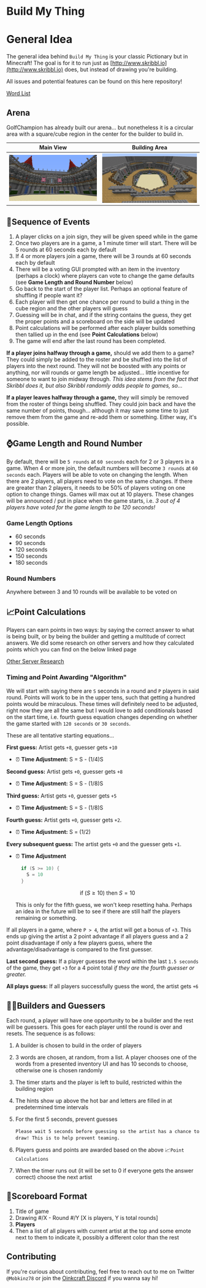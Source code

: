 # Build My Thing

# General Idea

The general idea behind `Build My Thing` is your classic Pictionary but in Minecraft! The goal is for it to run just as [http://www.skribbl.io](http://www.skribbl.io) does, but instead of drawing you're building.

All issues and potential features can be found on this here repository!

[Word List](BMTWords.md)

## Arena

GolfChampion has already built our arena... but nonetheless it is a circular area with a square/cube region in the center for the builder to build in.

| Main View | Building Area |
| ------ | ------- |
| ![First Picture of Arena](Arena_1.png) | ![Second Picture of Arena](Arena_2.png) |





## 📃Sequence of Events

1. A player clicks on a join sign, they will be given speed while in the game
2. Once two players are in a game, a 1 minute timer will start. There will be 5 rounds at 60 seconds each by default
3. If 4 or more players join a game, there will be 3 rounds at 60 seconds each by default
4. There will be a voting GUI prompted with an item in the inventory (perhaps a clock) where players can vote to change the game defaults (see **Game Length and Round Number** below)
5. Go back to the start of the player list. Perhaps an optional feature of shuffling if people want it?
6. Each player will then get one chance per round to build a thing in the cube region and the other players will guess
7. Guessing will be in chat, and if the string contains the guess, they get the proper points and a scoreboard on the side will be updated
8. Point calculations will be performed after each player builds something then tallied up in the end (see **Point Calculations** below)
9. The game will end after the last round has been completed.

**If a player joins halfway through a game,** should we add them to a game? They could simply be added to the roster and be shuffled into the list of players into the next round. They will not be boosted with any points or anything, nor will rounds or game length be adjusted... little incentive for someone to want to join midway through. *This idea stems from the fact that Skribbl does it, but also Skribbl randomly adds people to games, so...*

**If a player leaves halfway through a game,** they will simply be removed from the roster of things being shuffled. They could join back and have the same number of points, though... although it may save some time to just remove them from the game and re-add them or something. Either way, it's possible.

## ⌚Game Length and Round Number

By default, there will be `5 rounds` at `60 seconds` each for 2 or 3 players in a game. When 4 or more join, the default numbers will become `3 rounds` at `60 seconds` each. Players will be able to vote on changing the length. When there are 2 players, all players need to vote on the same changes. If there are greater than 2 players, it needs to be 50% of players voting on one option to change things. Games will max out at 10 players. These changes will be announced / put in place when the game starts, i.e. *3 out of 4 players have voted for the game length to be 120 seconds!*

### Game Length Options

- 60 seconds
- 90 seconds
- 120 seconds
- 150 seconds
- 180 seconds

### Round Numbers

Anywhere between 3 and 10 rounds will be available to be voted on

## 📈Point Calculations

Players can earn points in two ways: by saying the correct answer to what is being built, or by being the builder and getting a multitude of correct answers. We did some research on other servers and how they calculated points which you can find on the below linked page

[Other Server Research](OtherServerResearch.md)

### Timing and Point Awarding "Algorithm"

We will start with saying there are `S` seconds in a round and `P` players in said round. Points will work to be in the upper tens, such that getting a hundred points would be miraculous. These times will definitely need to be adjusted, right now they are all the same but I would love to add conditionals based on the start time, i.e. fourth guess equation changes depending on whether the game started with `120 seconds` or `30 seconds`.

These are all tentative starting equations...

**First guess:** Artist gets `+8`, guesser gets `+10`

- ⏰ **Time Adjustment:** S = S - (1/4)S

**Second guess:** Artist gets `+0`, guesser gets `+8`

- ⏰ **Time Adjustment:** S = S - (1/8)S

**Third guess:** Artist gets `+0`, guesser gets `+5`

- ⏰ **Time Adjustment:** S = S - (1/8)S

**Fourth guess:** Artist gets `+0`, guesser gets `+2`.

- ⏰ **Time Adjustment:** S = (1/2)

**Every subsequent guess:** The artist gets `+0` and the guesser gets `+1`.

- ⏰ **Time Adjustment**

  ```java
    if (S >= 10) {
      S = 10
    }
  ```
  $$\text{if } (S\geq10) \text{ then } S = 10$$

  This is only for the fifth guess, we won't keep resetting haha. Perhaps an idea in the future will be to see if there are still half the players remaining or something.

If all players in a game, where `P > 4`*,* the artist will get a bonus of `+3`. This ends up giving the artist a 2 point advantage if all players guess and a 2 point *dis*advantage if only a few players guess, where the advantage/disadvantage is compared to the first guesser.

**Last second guess:** If a player guesses the word within the last `1.5 seconds` of the game, they get `+3` for a 4 point total *if they are the fourth guesser or greater.*

**All plays guess:** If all players successfully guess the word, the artist gets `+6`
## 👷‍♂️Builders and Guessers

Each round, a player will have one opportunity to be a builder and the rest will be guessers. This goes for each player until the round is over and resets. The sequence is as follows:

1. A builder is chosen to build in the order of players
2. 3 words are chosen, at random, from a list. A player chooses one of the words from a presented inventory UI and has 10 seconds to choose, otherwise one is chosen randomly
3. The timer starts and the player is left to build, restricted within the building region
4. The hints show up above the hot bar and letters are filled in at predetermined time intervals
5. For the first 5 seconds, prevent guesses

   `Please wait 5 seconds before guessing so the artist has a chance to draw! This is to help prevent teaming.`

6. Players guess and points are awarded based on the above 📈`Point Calculations`
7. When the timer runs out (it will be set to 0 if everyone gets the answer correct) choose the next artist

## 💯Scoreboard Format

1. Title of game
2. Drawing #/X - Round #/Y [X is players, Y is total rounds]
3. **Players**
4. Then a list of all players with current artist at the top and some emote next to them to indicate it, possibly a different color than the rest

## Contributing

If you're curious about contributing, feel free to reach out to me on Twitter `@Mobkinz78` or join the [Oinkcraft Discord](http://discord.gg/jXzxWbC) if you wanna say hi!